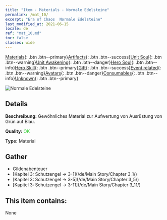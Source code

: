 ```yaml
---
title: "Item - Materials - Normale Edelsteine"
permalink: /mat_10/
excerpt: "Era of Chaos  Normale Edelsteine"
last_modified_at: 2021-06-15
locale: de
ref: "mat_10.md"
toc: false
classes: wide
---
```

 [Materials](/ItemsDE/){: .btn .btn--primary}[Artifacts](/ItemsDE/Artifacts/){: .btn .btn--success}[Unit Soul](/ItemsDE/UnitSoul/){: .btn .btn--warning}[Unit Awakening](/ItemsDE/UnitAwakening/){: .btn .btn--danger}[Hero Soul](/ItemsDE/HeroSoul/){: .btn .btn--info}[Hero Skill](/ItemsDE/HeroSkill/){: .btn .btn--primary}[Gift](/ItemsDE/Gift/){: .btn .btn--success}[Event related](/ItemsDE/Events/){: .btn .btn--warning}[Avatars](/ItemsDE/Avatars/){: .btn .btn--danger}[Consumables](/ItemsDE/Consumables/){: .btn .btn--info}[Unknown](/ItemsDE/Unknown/){: .btn .btn--primary}

 ![Normale Edelsteine](/images/t/i_cailiao_baoshi1.png)

## Details
 **Beschreibung:** Gewöhnliches Material zur Aufwertung von Ausrüstung von Grün auf Blau.

 **Quality:** <span style="color: #32CD32">OK</span>

 **Type:** Material

## Gather

*    Gildenabenteuer 
*    [Kapitel 3: Schutzengel -> 3-1](/de/Main Story/Chapter 3_1/) 
*    [Kapitel 3: Schutzengel -> 3-5](/de/Main Story/Chapter 3_5/) 
*    [Kapitel 3: Schutzengel -> 3-11](/de/Main Story/Chapter 3_11/) 

## This item contains:

  None

